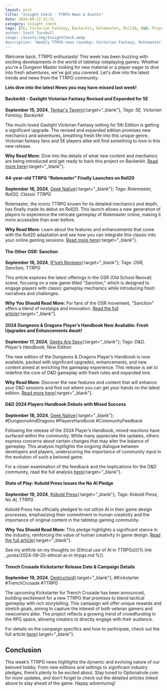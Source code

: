 ```yaml
---
layout: post
title: "Insight Check - TTRPG News & Events"
date: 2024-09-22 21:31
category: insight check
tags: [5E, Victorian Fantasy, Backerkit, Rolemaster, Roll20, D&D, Player's Handbook, Kobold Press, AI, Game Design]
author: Scott Turnbull
image: /assets/img/InsightCheck.webp
description: "Weekly TTRPG news roundup: Victorian Fantasy, Rolemaster, D&D, Kobold Press, AI, Game Design"
---
```

Welcome back, TTRPG enthusiasts! This week has been buzzing with exciting developments in the world of tabletop roleplaying games. Whether you're a Dungeon Master looking for new material or a player eager to dive into fresh adventures, we've got you covered. Let's dive into the latest trends and news from the TTRPG community.

**Lets dive into the latest News you may have missed last week!**

#### Backerkit - Gaslight Victorian Fantasy Revised and Expanded for 5E
**September 15, 2024**, [Tenkar's Tavern](https://www.tenkarstavern.com/){:target="_blank"}, *Tags: 5E, Victorian Fantasy, Backerkit*

The much-loved Gaslight Victorian Fantasy setting for 5th Edition is getting a significant upgrade. The revised and expanded edition promises new mechanics and adventures, breathing fresh life into this unique genre. Victorian fantasy fans and 5E players alike will find something to love in this new release.

**Why Read More:** Dive into the details of what new content and mechanics are being introduced and get ready to back this project on Backerkit. [Read more here](https://www.tenkarstavern.com/2024/09/backerkit-gaslight-victorian-fantasy.html){:target="_blank"}.

#### 44-year-old TTRPG “Rolemaster” Finally Launches on Roll20
**September 16, 2024**, [Geek Native](https://www.geeknative.com/){:target="_blank"}; *Tags: Rolemaster, Roll20, Classic TTRPG*

Rolemaster, the iconic TTRPG known for its detailed mechanics and depth, has finally made its debut on Roll20. This launch allows a new generation of players to experience the intricate gameplay of Rolemaster online, making it more accessible than ever before.

**Why Read More:** Learn about the features and enhancements that come with the Roll20 adaptation and see how you can integrate this classic into your online gaming sessions. [Read more here](https://www.geeknative.com/168554/44-year-old-ttrpg-rolemaster-finally-launches-on-roll20/){:target="_blank"}.

#### The Other OSR: Sanction
**September 16, 2024**, [R'lyeh Reviews](https://rlyehreviews.blogspot.com/){:target="_blank"}; *Tags: OSR, Sanction, TTRPG*

This article explores the latest offerings in the OSR (Old School Revival) scene, focusing on a new game titled "Sanction," which is designed to engage players with classic gameplay mechanics while introducing fresh narratives and challenges.

**Why You Should Read More:** For fans of the OSR movement, "Sanction" offers a blend of nostalgia and innovation. [Read the full article](https://rlyehreviews.blogspot.com/2024/09/the-other-osr-sanction.html){:target="_blank"}.

#### 2024 Dungeons & Dragons Player’s Handbook Now Available: Fresh Upgrades and Enhancements Await!
**September 17, 2024**, [Geeks Are Sexy](https://www.geeksaresexy.net/){:target="_blank"}; *Tags: D&D, Player's Handbook, New Edition*

The new edition of the Dungeons & Dragons Player’s Handbook is now available, packed with significant upgrades, enhancements, and new content aimed at enriching the gameplay experience. This release is set to redefine the core of D&D gameplay with fresh rules and expanded lore.

**Why Read More:** Discover the new features and content that will enhance your D&D sessions and find out where you can get your hands on the latest edition. [Read more here](https://www.geeksaresexy.net/2024/09/17/2024-dungeons-dragons-players-handbook-now-available-fresh-upgrades-and-enhancements-await/){:target="_blank"}.

#### D&D 2024 Players Handbook Debuts with Mixed Success
**September 18, 2024**, [Geek Native](https://www.geeknative.com){:target="_blank"}; #DungeonsAndDragons #PlayersHandbook #CommunityFeedback

Following the release of the 2024 Player’s Handbook, mixed reactions have surfaced within the community. While many appreciate the updates, others express concerns about certain changes that may alter the balance of gameplay. This analysis highlights the ongoing dialogue between developers and players, underscoring the importance of community input in the evolution of such a beloved game.

For a closer examination of the feedback and the implications for the D&D community, read the full analysis [here](https://www.geeknative.com/168589/dd-2024-players-handbook-debuts-with-mixed-success/){:target="_blank"}.

#### State of Play: Kobold Press Issues the No AI Pledge
**September 19, 2024**, [Kobold Press](https://koboldpress.com/){:target="_blank"}; *Tags: Kobold Press, No AI, TTRPG*

Kobold Press has officially pledged to not utilize AI in their game design processes, emphasizing their commitment to human creativity and the importance of original content in the tabletop gaming community.

**Why You Should Read More:** This pledge highlights a significant stance in the industry, reinforcing the value of human creativity in game design. [Read the full article](https://koboldpress.com/state-of-play-kobold-press-issues-the-no-ai-pledge/){:target="_blank"}.

See my artifcle on my thoughts on [Ethical use of AI in TTRPGs]({% link _posts/2024-09-20-ethical-ai-in-ttrpgs.md %}).

#### Trench Crusade Kickstarter Release Date & Campaign Details
**September 19, 2024**, [Destructoid](https://www.destructoid.com){:target="_blank"}; #Kickstarter #TrenchCrusade #TTRPG

The upcoming Kickstarter for Trench Crusade has been announced, building excitement for a new TTRPG that promises to blend tactical gameplay with rich storytelling. This campaign will offer unique rewards and stretch goals, aiming to capture the interest of both veteran gamers and newcomers alike. The project reflects a growing trend of crowdfunding in the RPG space, allowing creators to directly engage with their audience.

For details on the campaign specifics and how to participate, check out the full article [here](https://www.destructoid.com/trench-crusade-kickstarter-release-date-campaign-details/?utm_source=rss&utm_medium=rss&utm_campaign=trench-crusade-kickstarter-release-date-campaign-details){:target="_blank"}.

## Conclusion

This week’s TTRPG news highlights the dynamic and evolving nature of our beloved hobby. From new editions and settings to significant industry pledges, there’s plenty to be excited about. Stay tuned to Optionalrule.com for more updates, and don't forget to check out the detailed articles linked above to stay ahead of the game. Happy adventuring!
